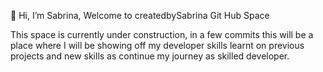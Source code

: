 👋 Hi, I’m Sabrina, Welcome to createdbySabrina Git Hub Space

This space is currently under construction, in a few commits this will be a place where I will be showing off my developer skills learnt on previous projects 
and new skills as continue my journey as skilled developer.

<!-- 👀 I’m interested in ...
- 🌱 I’m currently learning ...
- 💞️ I’m looking to collaborate on ...
- 📫 How to reach me ... -->

<!---
createdbysabrina/createdbysabrina is a ✨ special ✨ repository because its `README.md` (this file) appears on your GitHub profile.
You can click the Preview link to take a look at your changes.
--->

